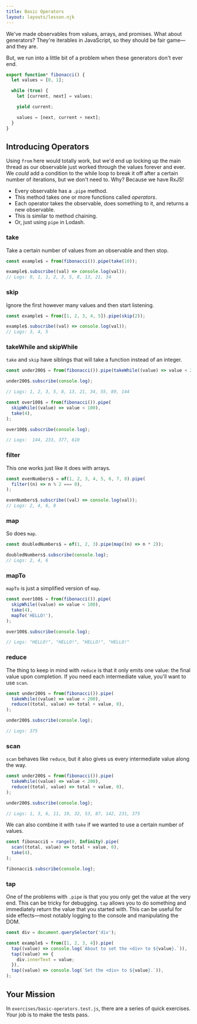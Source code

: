 ```yaml
---
title: Basic Operators
layout: layouts/lesson.njk
---
```


We've made observables from values, arrays, and promises. What about generators? They're iterables in JavaScript, so they should be fair game—and they are.

But, we run into a little bit of a problem when these generators don't ever end.

```js
export function* fibonacci() {
  let values = [0, 1];

  while (true) {
    let [current, next] = values;

    yield current;

    values = [next, current + next];
  }
}
```

## Introducing Operators

Using `from` here would totally work, but we'd end up locking up the main thread as our observable just worked through the values forever and ever. We _could_ add a condition to the while loop to break it off after a certain number of iterations, but we don't need to. Why? Because we have RxJS!

- Every observable has a `.pipe` method.
- This method takes one or more functions called _operators_.
- Each operator takes the observable, does something to it, and returns a new observable.
- This is similar to method chaining.
- Or, just using `pipe` in Lodash.

### take

Take a certain number of values from an observable and then stop.

```js
const example$ = from(fibonacci()).pipe(take(10));

example$.subscribe((val) => console.log(val));
// Logs: 0, 1, 1, 2, 3, 5, 8, 13, 21, 34
```

### skip

Ignore the first however many values and then start listening.

```js
const example$ = from([1, 2, 3, 4, 5]).pipe(skip(2));

example$.subscribe((val) => console.log(val));
// Logs: 3, 4, 5
```

### takeWhile and skipWhile

`take` and `skip` have siblings that will take a function instead of an integer.

```js
const under200$ = from(fibonacci()).pipe(takeWhile((value) => value < 200));

under200$.subscribe(console.log);

// Logs: 1, 2, 3, 5, 8, 13, 21, 34, 55, 89, 144
```

```js
const over100$ = from(fibonacci()).pipe(
  skipWhile((value) => value < 100),
  take(4),
);

over100$.subscribe(console.log);

// Logs:  144, 233, 377, 610
```

### filter

This one works just like it does with arrays.

```js
const evenNumbers$ = of(1, 2, 3, 4, 5, 6, 7, 8).pipe(
  filter((n) => n % 2 === 0),
);

evenNumbers$.subscribe((val) => console.log(val));
// Logs: 2, 4, 6, 8
```

### map

So does `map`.

```js
const doubledNumbers$ = of(1, 2, 3).pipe(map((n) => n * 2));

doubledNumbers$.subscribe(console.log);
// Logs: 2, 4, 6
```

### mapTo

`mapTo` is just a simplified version of `map`.

```js
const over100$ = from(fibonacci()).pipe(
  skipWhile((value) => value < 100),
  take(4),
  mapTo('HELLO!'),
);

over100$.subscribe(console.log);

// Logs: "HELLO!", "HELLO!", "HELLO!", "HELLO!"
```

### reduce

The thing to keep in mind with `reduce` is that it only emits one value: the final value upon completion. If you need each intermediate value, you'll want to use `scan`.

```js
const under200$ = from(fibonacci()).pipe(
  takeWhile((value) => value < 200),
  reduce((total, value) => total + value, 0),
);

under200$.subscribe(console.log);

// Logs: 375
```

### scan

`scan` behaves like `reduce`, but it also gives us every intermediate value along the way.

```js
const under200$ = from(fibonacci()).pipe(
  takeWhile((value) => value < 200),
  reduce((total, value) => total + value, 0),
);

under200$.subscribe(console.log);

// Logs: 1, 3, 6, 11, 19, 32, 53, 87, 142, 231, 375
```

We can also combine it with `take` if we wanted to use a certain number of values.

```js
const fibonacci$ = range(0, Infinity).pipe(
  scan((total, value) => total + value, 0),
  take(4),
);

fibonacci$.subscribe(console.log);
```

### tap

One of the problems with `.pipe` is that you you only get the value at the very end. This can be tricky for debugging. `tap` allows you to do something and immediately return the value that you started with. This can be useful for side effects—most notably logging to the console and manipulating the DOM.

```js
const div = document.querySelector('div');

const example$ = from([1, 2, 3, 4]).pipe(
  tap((value) => console.log(`About to set the <div> to ${value}.`)),
  tap((value) => {
    div.innerText = value;
  }),
  tap((value) => console.log(`Set the <div> to ${value}.`)),
);
```

## Your Mission

In `exercises/basic-operators.test.js`, there are a series of quick exercises. Your job is to make the tests pass.
